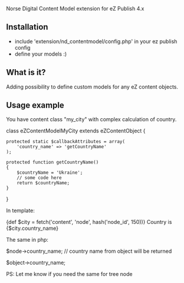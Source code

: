 Norse Digital Content Model extension for eZ Publish 4.x

Installation
-------------------

- include 'extension/nd_contentmodel/config.php' in your ez publish config
- define your models :)

What is it?
-------------------

Adding possibility to define custom models for any eZ content objects.

Usage example
-------------------

You have content class "my_city" with complex calculation of country.

class eZContentModelMyCity extends eZContentObject {

    protected static $callbackAttributes = array(
        'country_name' => 'getCountryName'
    );

    protected function getCountryName()
    {
        $countryName = 'Ukraine';
        // some code here
        return $countryName;
    }
}

In template:

{def $city = fetch('content', 'node', hash('node_id', 150))}
Country is {$city.country_name}

The same in php:

$node->country_name; // country name from object will be returned

$object->country_name;


PS: Let me know if you need the same for tree node